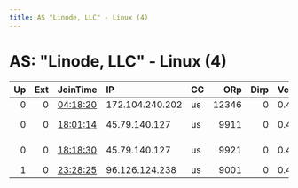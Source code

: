 ```yaml
---
title: AS "Linode, LLC" - Linux (4)
---
```


# AS: "Linode, LLC" - Linux (4)

|   Up |   Ext | JoinTime                                                                                              | IP              | CC   |   ORp |   Dirp | Version   | Contact                      | Nickname   |   eFamMembers |
|-----:|------:|:------------------------------------------------------------------------------------------------------|:----------------|:-----|------:|-------:|:----------|:-----------------------------|:-----------|--------------:|
|    0 |     0 | [04:18:20](https://nusenu.github.io/OrNetStats/w/relay/2F869C22FDF4E2DF13042EA63A2540E52572D2A1.html) | 172.104.240.202 | us   | 12346 |      0 | 0.4.2.7   | None                         | Unnamed    |             1 |
|    0 |     0 | [18:01:14](https://nusenu.github.io/OrNetStats/w/relay/E5B32C65304EF2D0BA0632C4D04B820A9D69F609.html) | 45.79.140.127   | us   |  9911 |      0 | 0.4.6.9   | DarkTech &lt;webmaster@darkt | DTTesting1 |             1 |
|    0 |     0 | [18:18:30](https://nusenu.github.io/OrNetStats/w/relay/32D0FD36C1772C1A4DBE90C21CF9BE1805FAC869.html) | 45.79.140.127   | us   |  9921 |      0 | 0.4.6.9   | DarkTech &lt;webmaster@darkt | DTTesting2 |             1 |
|    1 |     0 | [23:28:25](https://nusenu.github.io/OrNetStats/w/relay/08E6D1947238B0D27FA912E4181426AB2CB9DF03.html) | 96.126.124.238  | us   |  9001 |      0 | 0.4.6.9   | SyncloVPS@gmail.com          | SyncloVPS  |             1 |
